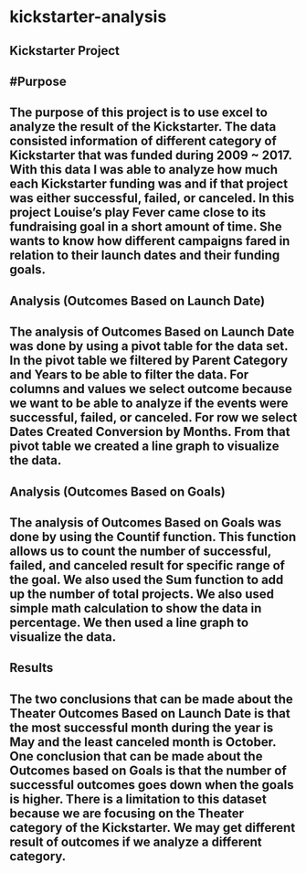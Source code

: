 # kickstarter-analysis
Kickstarter Project
---
#Purpose
---
The purpose of this project is to use excel to analyze the result of the Kickstarter. The data consisted information of different category of Kickstarter that was funded during 2009 ~ 2017. With this data I was able to analyze how much each Kickstarter funding was and if that project was either successful, failed, or canceled. In this project Louise’s play Fever came close to its fundraising goal in a short amount of time. She wants to know how different campaigns fared in relation to their launch dates and their funding goals. 
---
Analysis (Outcomes Based on Launch Date)
---
The analysis of Outcomes Based on Launch Date was done by using a pivot table for the data set. In the pivot table we filtered by Parent Category and Years to be able to filter the data. For columns and values we select outcome because we want to be able to analyze if the events were successful, failed, or canceled. For row we select Dates Created Conversion by Months. From that pivot table we created a line graph to visualize the data. 
---
Analysis (Outcomes Based on Goals)
---
The analysis of Outcomes Based on Goals was done by using the Countif function. This function allows us to count the number of successful, failed, and canceled result for specific range of the goal. We also used the Sum function to add up the number of total projects. We also used simple math calculation to show the data in percentage. We then used a line graph to visualize the data. 
---
Results 
---
The two conclusions that can be made about the Theater Outcomes Based on Launch Date is that the most successful month during the year is May and the least canceled month is October. One conclusion that can be made about the Outcomes based on Goals is that the number of successful outcomes goes down when the goals is higher. There is a limitation to this dataset because we are focusing on the Theater category of the Kickstarter. We may get different result of outcomes if we analyze a different category.  
---
